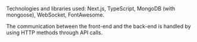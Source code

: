 Technologies and libraries used: Next.js, TypeScript, MongoDB (with mongoose), WebSocket, FontAwesome.

The communication between the front-end and the back-end is handled by using HTTP methods through API calls.

